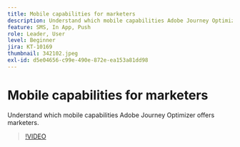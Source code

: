 ```yaml
---
title: Mobile capabilities for marketers
description: Understand which mobile capabilities Adobe Journey Optimizer offers marketers.
feature: SMS, In App, Push
role: Leader, User
level: Beginner
jira: KT-10169
thumbnail: 342102.jpeg
exl-id: d5e04656-c99e-490e-872e-ea153a81dd98
---
```

# Mobile capabilities for marketers

Understand which mobile capabilities Adobe Journey Optimizer offers marketers.

>[!VIDEO](https://video.tv.adobe.com/v/342102?quality=12&learn=on)
